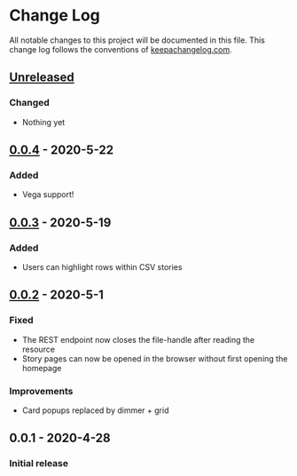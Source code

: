 # Change Log
All notable changes to this project will be documented in this file. This change log follows the conventions of [keepachangelog.com](http://keepachangelog.com/).

## [Unreleased]
### Changed
- Nothing yet

## [0.0.4] - 2020-5-22
### Added
- Vega support!

## [0.0.3] - 2020-5-19
### Added
- Users can highlight rows within CSV stories 

## [0.0.2] - 2020-5-1
### Fixed
- The REST endpoint now closes the file-handle after reading the resource
- Story pages can now be opened in the browser without first opening the homepage

### Improvements
- Card popups replaced by dimmer + grid

## 0.0.1 - 2020-4-28
### Initial release

[Unreleased]: https://github.com/crinklywrappr/bigboard/compare/v0.0.4...HEAD
[0.0.4]: https://github.com/crinklywrappr/bigboard/compare/v0.0.3...v0.0.4
[0.0.3]: https://github.com/crinklywrappr/bigboard/compare/v0.0.2...v0.0.3
[0.0.2]: https://github.com/crinklywrappr/bigboard/compare/v0.0.1...v0.0.2

